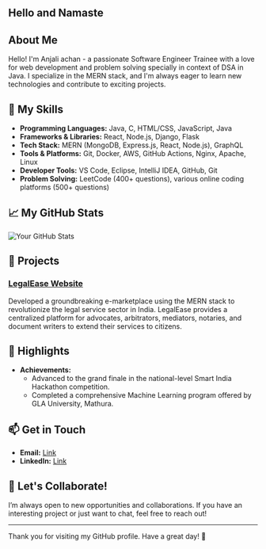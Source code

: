## Hello and Namaste

## About Me

Hello! I'm Anjali achan - a passionate Software Engineer Trainee with a love for web development and problem solving specially in context of DSA in Java. I specialize in the MERN stack, and I'm always eager to learn new technologies and contribute to exciting projects.

## 🚀 My Skills

- **Programming Languages:** Java, C, HTML/CSS, JavaScript, Java
- **Frameworks & Libraries:** React, Node.js, Django, Flask
- **Tech Stack:** MERN (MongoDB, Express.js, React, Node.js), GraphQL
- **Tools & Platforms:** Git, Docker, AWS, GitHub Actions, Nginx, Apache, Linux
- **Developer Tools:** VS Code, Eclipse, IntelliJ IDEA, GitHub, Git
- **Problem Solving:** LeetCode (400+ questions), various online coding platforms (500+ questions)

## 📈 My GitHub Stats

![Your GitHub Stats](https://github-readme-stats.vercel.app/api?username=yourusername&show_icons=true&hide_title=true&hide=prs&count_private=true&theme=dark)

## 📜 Projects

### [LegalEase Website](https://legalease.onrender.com/)
Developed a groundbreaking e-marketplace using the MERN stack to revolutionize the legal service sector in India. LegalEase provides a centralized platform for advocates, arbitrators, mediators, notaries, and document writers to extend their services to citizens.

## 🌟 Highlights
- **Achievements:**
  - Advanced to the grand finale in the national-level Smart India Hackathon competition.
  - Completed a comprehensive Machine Learning program offered by GLA University, Mathura.

## 📫 Get in Touch

- **Email:** [Link](mailto:theanjalisachan@gmail.com)
- **LinkedIn:** [Link](https://www.linkedin.com/in/anjalisachan/)

## 🤝 Let's Collaborate!

I’m always open to new opportunities and collaborations. If you have an interesting project or just want to chat, feel free to reach out!

---

Thank you for visiting my GitHub profile. Have a great day! 👑

